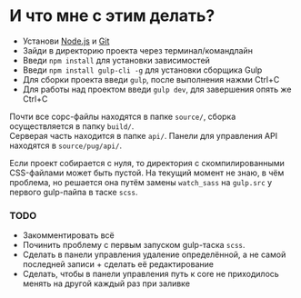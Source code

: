 # И что мне с этим делать?

* Установи [Node.js](https://nodejs.org/en/download/) и [Git](https://git-scm.com/downloads)
* Зайди в директорию проекта через терминал/командлайн
* Введи `npm install` для установки зависимостей
* Введи `npm install gulp-cli -g` для установки сборщика Gulp
* Для сборки проекта введи `gulp`, после выполнения нажми Ctrl+C
* Для работы над проектом введи `gulp dev`, для завершения опять же Ctrl+C

Почти все сорс-файлы находятся в папке `source/`, сборка осуществляется в папку `build/`.  
Серверая часть находится в папке `api/`. Панели для управления API находятся в `source/pug/api/`.

Если проект собирается с нуля, то директория с скомпилированными CSS-файлами может быть пустой. На текущий момент не знаю, в чём проблема, но решается она путём замены `watch_sass` на `gulp.src` у первого gulp-пайпа в таске `scss`.

### TODO

* Закомментировать всё
* Починить проблему с первым запуском gulp-таска `scss`.
* Сделать в панели управления удаление определённой, а не самой последней записи + сделать её редактирование
* Сделать, чтобы в панели управления путь к core не приходилось менять на другой каждый раз при заливке
